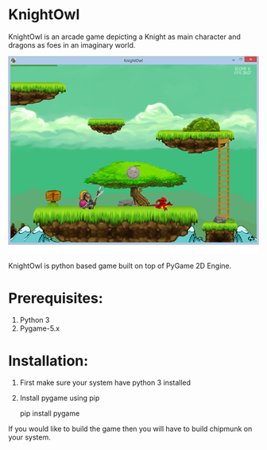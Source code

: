 # KnightOwl

KnightOwl is an arcade game depicting a Knight as main character and dragons as foes in an imaginary world.

![Screenshot](https://github.com/manish7294/KnightOwl/blob/master/GameScreen.png)

KnightOwl is python based game built on top of PyGame 2D Engine.

# Prerequisites:
1. Python 3
2. Pygame-5.x

# Installation:
1. First make sure your system have python 3 installed
2. Install pygame using pip
   
   pip install pygame
   

If you would like to build the game then you will have to build chipmunk on your system.
